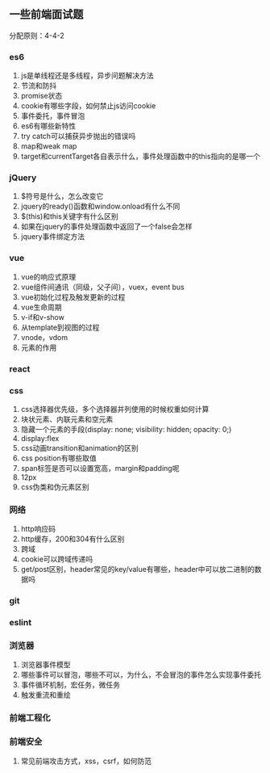 ## 一些前端面试题
分配原则：4-4-2
### es6
1. js是单线程还是多线程，异步问题解决方法
2. 节流和防抖
3. promise状态
4. cookie有哪些字段，如何禁止js访问cookie
5. 事件委托，事件冒泡
6. es6有哪些新特性
7. try catch可以捕获异步抛出的错误吗
8. map和weak map
9. target和currentTarget各自表示什么，事件处理函数中的this指向的是哪一个
### jQuery
1. $符号是什么，怎么改变它
2. jquery的ready()函数和window.onload有什么不同
3. $(this)和this关键字有什么区别
4. 如果在jquery的事件处理函数中返回了一个false会怎样
5. jquery事件绑定方法
### vue
1. vue的响应式原理
2. vue组件间通讯（同级，父子间），vuex，event bus
3. vue初始化过程及触发更新的过程
4. vue生命周期
5. v-if和v-show
6. 从template到视图的过程
7. vnode，vdom
8. <keep-alive>元素的作用
### react
### css
1. css选择器优先级，多个选择器并列使用的时候权重如何计算
2. 块状元素、内联元素和空元素
3. 隐藏一个元素的手段(display: none; visibility: hidden; opacity: 0;)
4. display:flex
5. css动画transition和animation的区别
6. css position有哪些取值
7. span标签是否可以设置宽高，margin和padding呢
8. 12px
9. css伪类和伪元素区别
### 网络
1. http响应码
2. http缓存，200和304有什么区别
3. 跨域
4. cookie可以跨域传递吗
5. get/post区别，header常见的key/value有哪些，header中可以放二进制的数据吗
### git
### eslint
### 浏览器
1. 浏览器事件模型
2. 哪些事件可以冒泡，哪些不可以，为什么，不会冒泡的事件怎么实现事件委托
3. 事件循环机制，宏任务，微任务
4. 触发重流和重绘
### 前端工程化
### 前端安全
1. 常见前端攻击方式，xss，csrf，如何防范